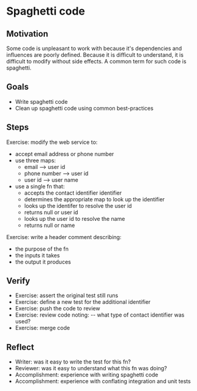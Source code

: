 # Spaghetti code

## Motivation

Some code is unpleasant to work with because it's dependencies and influences are poorly defined. Because it is difficult to understand, it is difficult to modify without side effects. A common term for such code is spaghetti.


## Goals

* Write spaghetti code
* Clean up spaghetti code using common best-practices


## Steps

Exercise: modify the web service to:
- accept email address or phone number
- use three maps:
    - email --> user id
    - phone number --> user id
    - user id --> user name
- use a single fn that:
    - accepts the contact identifier identifier
    - determines the appropriate map to look up the identifier
    - looks up the identifer to resolve the user id
    - returns null or user id
    - looks up the user id to resolve the name
    - returns null or name

Exercise: write a header comment describing:
- the purpose of the fn
- the inputs it takes
- the output it produces


## Verify

- Exercise: assert the original test still runs
- Exercise: define a new test for the additional identifier
- Exercise: push the code to review
- Exercise: review code noting:
-- what type of contact identifier was used?
- Exercise: merge code


## Reflect

- Writer: was it easy to write the test for this fn?
- Reviewer: was it easy to understand what this fn was doing?
- Accomplishment: experience with writing spaghetti code
- Accomplishment: experience with conflating integration and unit tests